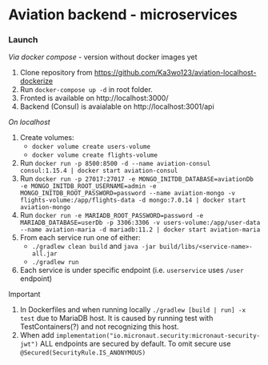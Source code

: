 # Aviation backend - microservices

### Launch
*Via docker compose* - version without docker images yet

1. Clone repository from https://github.com/Ka3wo123/aviation-localhost-dockerize
2. Run `docker-compose up -d` in root folder.
3. Fronted is available on http://localhost:3000/
4. Backend (Consul) is avaialable on http://localhost:3001/api

*On localhost*

1. Create volumes:
   * `docker volume create users-volume` 
   * `docker volume create flights-volume`
2. Run `docker run -p 8500:8500 -d --name aviation-consul consul:1.15.4 | docker start aviation-consul`
3. Run `docker run -p 27017:27017 -e MONGO_INITDB_DATABASE=aviationDb -e MONGO_INITDB_ROOT_USERNAME=admin -e MONGO_INITDB_ROOT_PASSWORD=password --name aviation-mongo -v flights-volume:/app/flights-data -d mongo:7.0.14 | docker start aviation-mongo`
4. Run `docker run -e MARIADB_ROOT_PASSWORD=password -e MARIADB_DATABASE=userDb -p 3306:3306 -v users-volume:/app/user-data --name aviation-maria -d mariadb:11.2 | docker start aviation-maria`
5. From each service run one of either:
    * `./gradlew clean build` and `java -jar build/libs/<service-name>-all.jar`
    * `./gradlew run`
6. Each service is under specific endpoint (i.e. `userservice` uses `/user` endpoint)

> [!IMPORTANT]
> 1. In Dockerfiles and when running locally `./gradlew [build | run] -x test` due to MariaDB host. It is caused by running test with TestContainers(?) and not recognizing this host.
> 2. When add `implementation("io.micronaut.security:micronaut-security-jwt")` ALL endpoints are secured by default. To omit secure use `@Secured(SecurityRule.IS_ANONYMOUS)`
